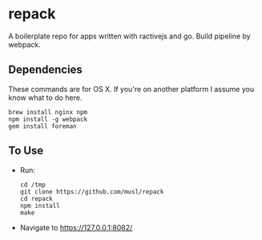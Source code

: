 # repack
A boilerplate repo for apps written with ractivejs and go. Build
pipeline by webpack.

## Dependencies
These commands are for OS X. If you're on another platform I assume you
know what to do here.

```shell
brew install nginx npm
npm install -g webpack
gem install foreman
```

## To Use 

- Run:

    ```shell
    cd /tmp
    git clone https://github.com/musl/repack
    cd repack
    npm install
    make
    ```
    
- Navigate to https://127.0.0.1:8082/

